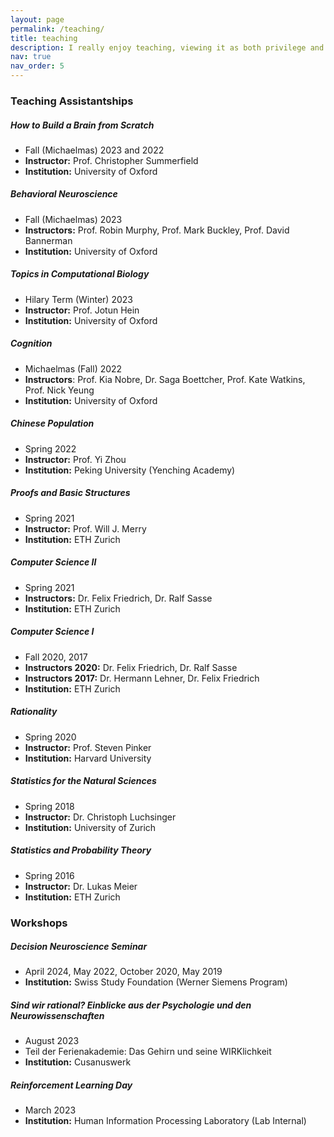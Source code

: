 ```yaml
---
layout: page
permalink: /teaching/
title: teaching
description: I really enjoy teaching, viewing it as both privilege and responsibility of being an academic. I have been fortunate to be a teaching assistant in various formats at universities on three continents. I have received great evaluations from students and always strive to improve. In addition to being a teaching assistant, I have also organized and held educational workshops at a variety of different venues.
nav: true
nav_order: 5
---
```


### Teaching Assistantships

##### How to Build a Brain from Scratch
- Fall (Michaelmas) 2023 and 2022
- **Instructor:** Prof. Christopher Summerfield
- **Institution:** University of Oxford

##### Behavioral Neuroscience
- Fall (Michaelmas) 2023
- **Instructors:** Prof. Robin Murphy, Prof. Mark Buckley, Prof. David Bannerman
- **Institution:** University of Oxford

##### Topics in Computational Biology
- Hilary Term (Winter) 2023
- **Instructor:** Prof. Jotun Hein
- **Institution:** University of Oxford

##### Cognition
- Michaelmas (Fall) 2022
- **Instructors**: Prof. Kia Nobre, Dr. Saga Boettcher, Prof. Kate Watkins, Prof. Nick Yeung
- **Institution:** University of Oxford

##### Chinese Population
- Spring 2022
- **Instructor:** Prof. Yi Zhou
- **Institution:** Peking University (Yenching Academy)

##### Proofs and Basic Structures
- Spring 2021
- **Instructor:** Prof. Will J. Merry
- **Institution:** ETH Zurich

##### Computer Science II
- Spring 2021
- **Instructors:** Dr. Felix Friedrich, Dr. Ralf Sasse
- **Institution:** ETH Zurich

##### Computer Science I
- Fall 2020, 2017
- **Instructors 2020:** Dr. Felix Friedrich, Dr. Ralf Sasse
- **Instructors 2017:** Dr. Hermann Lehner, Dr. Felix Friedrich
- **Institution:** ETH Zurich

##### Rationality
- Spring 2020
- **Instructor:** Prof. Steven Pinker
- **Institution:** Harvard University

##### Statistics for the Natural Sciences
- Spring 2018
- **Instructor:** Dr. Christoph Luchsinger
- **Institution:** University of Zurich

##### Statistics and Probability Theory
- Spring 2016
- **Instructor:** Dr. Lukas Meier
- **Institution:** ETH Zurich

### Workshops

##### Decision Neuroscience Seminar
- April 2024, May 2022, October 2020, May 2019
- **Institution:** Swiss Study Foundation (Werner Siemens Program)

##### Sind wir rational? Einblicke aus der Psychologie und den Neurowissenschaften
- August 2023
- Teil der Ferienakademie: Das Gehirn und seine WIRKlichkeit
- **Institution:** Cusanuswerk

##### Reinforcement Learning Day
- March 2023
- **Institution:** Human Information Processing Laboratory (Lab Internal)